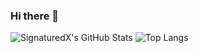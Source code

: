 ### Hi there 👋
![SignaturedX's GitHub Stats](https://github-readme-stats-8bkgoy1lc-signaturedx.vercel.app/api?username=signaturedx&count_private=true&show_icons=true&theme=tokyonight&include_all_commits=true)
![Top Langs](https://github-readme-stats.vercel.app/api/top-langs/?username=signaturedx&theme=tokyonight)

